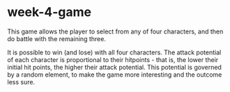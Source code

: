 # week-4-game

This game allows the player to select from any of four characters, and then do battle with the remaining three.

It is possible to win (and lose) with all four characters.  The attack potential of each character is proportional to their hitpoints - that is, the lower their initial hit points, the higher their attack potential.  This potential is governed by a random element, to make the game more interesting and the outcome less sure. 